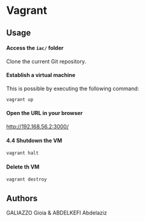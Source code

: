 # Vagrant

## Usage

#### Access the `iac/` folder

Clone the current Git repository.

#### Establish a virtual machine

This is possible by executing the following command:

```sh
vagrant up
```

#### Open the URL in your browser

http://192.168.56.2:3000/

#### 4.4 Shutdown the VM

```sh
vagrant halt
```

#### Delete th VM

```sh
vagrant destroy
```

## Authors
GALIAZZO Gioia & ABDELKEFI Abdelaziz
